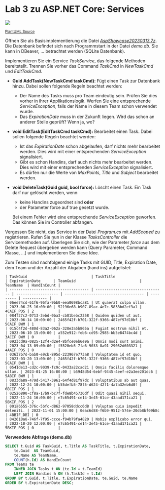 # Lab 3 zu ASP.NET Core: Services

![](https://www.plantuml.com/plantuml/svg/jP7FIiGm4CRlVOhGexABNdlG1QjuK15Q7s1C1ZkQFoMPmehuxgOXgTZjrLvc-WtppMycXy3WUJAw6aYXG3Fofp38WrEXGiiKVti48xug4RzpyGG6HICwzcJVijR9mJajDOJmM_gkId_7auhfOd57Fh3Ty7c0RVtM0EcLSo6J0_h_S8RmiTXsq-ixIbutzyJwn34TgqaXAmMoALcPVHp90vEpBV3iCuUU3ERw8noV7LcURnh3TQHBLFN5VdzMYztkIjINTPgqMIZJoahtO1NPijJoAat9ifwicXIoSkCH6DKfOOj1UXhd5TPdQ9sSJ3HzyN_EcnbMf0LWkvf83cZLPFGF)

<small>[PlantUML Source](https://www.plantuml.com/plantuml/uml/jP7FIiGm4CRlVOhGexABNdlG1QjuK15Q7s1C1ZkQFoMPmehuxgOXgTZjrLvc-WtppMycXy3WUJAw6aYXG3Fofp38WrEXGiiKVti48xug4RzpyGG6HICwzcJVijR9mJajDOJmM_gkId_7auhfOd57Fh3Ty7c0RVtM0EcLSo6J0_h_S8RmiTXsq-ixIbutzyJwn34TgqaXAmMoALcPVHp90vEpBV3iCuUU3ERw8noV7LcURnh3TQHBLFN5VdzMYztkIjINTPgqMIZJoahtO1NPijJoAat9ifwicXIoSkCH6DKfOOj1UXhd5TPdQ9sSJ3HzyN_EcnbMf0LWkvf83cZLPFGF)</small>

Öffnen Sie als Basisimplementierung die Datei *[AspShowcase20230313.7z](AspShowcase20230313.7z)*.
Die Datenbank befindet sich nach Programmstart in der Datei *demo.db*.
Sie kann in DBeaver, ... betrachtet werden (SQLite Datenbank).

Implementieren Sie ein Service *TaskService*, das folgende Methoden bereitstellt.
Trennen Sie vorher das Command *TaskCmd* in *NewTaskCmd* und *EditTaskCmd*.

- **Guid AddTask(NewTaskCmd taskCmd):** Fügt einen Task zur Datenbank hinzu.
  Dabei sollen folgende Regeln beachtet werden:
    - Der Name des Tasks muss pro Team eindeutig sein.
      Prüfen Sie dies vorher in ihrer Applikationslogik.
      Werfen Sie eine entsprechende *ServiceException*, falls der Name in diesem Team schon verwendet wurde.
    - Das *ExpirationDate* muss in der Zukunft liegen.
      Wird das schon an anderer Stelle geprüft? Wenn ja, wo?

- **void EditTask(EditTaskCmd taskCmd):** Bearbeitet einen Task.
  Dabei sollen folgende Regeln beachtet werden:
    - Ist das *ExpirationDate* schon abgelaufen, darf nichts mehr bearbeitet werden.
      Dies wird mit einer entsprechenden *ServiceException* signalisiert.
    - Gibt es schon Handins, darf auch nichts mehr bearbeitet werden.
      Dies wird mit einer entsprechenden *ServiceException* signalisiert.
    - Es dürfen nur die Werte von *MaxPoints*, *Title* und *Subject* bearbeitet werden.

- **void DeleteTask(Guid guid, bool force):** Löscht einen Task.
  Ein Task darf nur gelöscht werden, wenn
    - keine Handins zugeordnet sind **oder** 
    - der Parameter force auf true gesetzt wurde.
  
  Bei einem Fehler wird eine entsprechende *ServiceException* geworfen.
  Das können Sie im Controller abfangen.

Vergessen Sie nicht, das Service in der Datei *Program.cs* mit *AddScoped* zu registrieren.
Rufen Sie nun in der Klasse *TasksController* die Servicemethoden auf.
Überlegen Sie sich, wie der Parameter *force* aus dem Delete Request übergeben werden kann (Query Parameter, Command Klasse, ...) und implementieren Sie diese Idee.

Zum Testen sind nachfolgend einige Tasks mit GUID, Title, Expiration Date, dem Team und der Anzahl der Abgaben (hand ins) aufgelistet:

```
| TaskGuid                             | TaskTitle                       | ExpirationDate      | TeamGuid                             | TeamName  | HandInCount |
| ------------------------------------ | ------------------------------- | ------------------- | ------------------------------------ | --------- | ----------- |
| 06ee74cd-61f6-96fa-9bb0-eea0698bca81 | Ut quaerat culpa ullam.         | 2023-06-25 16:00:00 | 52196e68-b907-89ac-4e7c-5838bd2ef3a1 | 4CAIF_POS | 2           |
| 084f27c2-0713-3ebd-0ba3-cb81bebc2358 | Quidem quidem ut aut.           | 2023-06-14 10:00:00 | 2465f42f-b701-322f-9366-487ef97d10bf | 5CAIF_BWM | 1           |
| 015c4f2d-480d-83a2-062a-328e3a5b865a | Fugiat nostrum nihil et.        | 2023-06-10 15:00:00 | a552e912-feb6-cd95-2985-bb5e8474bc4d | 3ACIF_BWM | 0           |
| 0923cd9a-0825-12f4-d2e4-8bfce0eb6e9a | Omnis modi sunt animi.          | 2023-04-13 09:00:00 | f5520eb5-7fa6-9033-8a91-29052d603321 | 4AAIF_POS | 0           |
| 03637b7d-bab0-e9cb-895d-223967e773a8 | Voluptatem id et quo.           | 2023-03-20 13:00:00 | 2465f42f-b701-322f-9366-487ef97d10bf | 5CAIF_BWM | 1           |
| 0541de13-cd2c-9039-fc9c-0433a22cad21 | Omnis facilis doloremque ullam. | 2023-01-25 16:00:00 | b5948d54-6ebf-9445-4eef-e2a3ee201dc6 | 5ABIF_BWM | 1           |
| 0833da89-479d-5417-3961-64f4d81f97dc | Voluptatibus ab aut quas.       | 2022-12-24 10:00:00 | b55defb5-78f5-d624-42f1-4a7a32eb6d0f | 6BCIF_POS | 1           |
| 02526890-cf8a-17b9-bc7f-fde8b45736df | Odit quasi nihil sequi.         | 2022-11-24 16:00:00 | e7c65491-ce14-3e45-61ce-43aad171ca21 | 5BKIF_POS | 2           |
| 001a6555-376c-5bfc-d862-97058ddcc6d8 | Voluptas quia impedit deleniti. | 2022-11-01 15:00:00 | 0eac6d88-f6b9-9512-574e-20db8bf09b8c | 4BBIF_DBI | 0           |
| 042618a8-746f-7f95-ccce-f94b79fa4820 | Nobis explicabo error qui.      | 2022-10-20 12:00:00 | e7c65491-ce14-3e45-61ce-43aad171ca21 | 5BKIF_POS | 0           |
```

**Verwendete Abfrage (demo.db)**

```sql
SELECT t.Guid AS TaskGuid, t.Title AS TaskTitle, t.ExpirationDate,
    te.Guid  AS TeamGuid,
    te.Name AS TeamName,
    COUNT(h.Id) AS HandInCount
FROM Teams te 
	INNER JOIN Tasks t ON (te.Id = t.TeamId) 
	LEFT JOIN Handins h ON (h.TaskId = t.Id)
GROUP BY t.Guid, t.Title, t.ExpirationDate, te.Guid, te.Name
ORDER BY t.ExpirationDate DESC;
```
